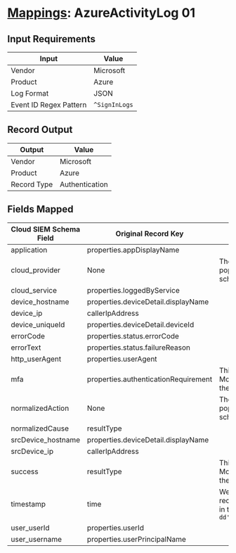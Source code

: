 # [Mappings](README.md): AzureActivityLog 01

## Input Requirements

|Input|Value|
|-----|-----|
|Vendor|Microsoft|
|Product|Azure|
|Log Format|JSON|
|Event ID Regex Pattern|`^SignInLogs`|

## Record Output

|Output|Value|
|------|-----|
|Vendor|Microsoft|
|Product|Azure|
|Record Type|Authentication|

## Fields Mapped

|Cloud SIEM Schema Field|Original Record Key|Notes|
|-----------------------|-------------------|-----|
|application|properties.appDisplayName||
|cloud_provider|None|The static text `Azure` is populated in this schema field.|
|cloud_service|properties.loggedByService||
|device_hostname|properties.deviceDetail.displayName||
|device_ip|callerIpAddress||
|device_uniqueId|properties.deviceDetail.deviceId||
|errorCode|properties.status.errorCode||
|errorText|properties.status.failureReason||
|http_userAgent|properties.userAgent||
|mfa|properties.authenticationRequirement|This is a lookup field. More info to come in the catalog later...|
|normalizedAction|None|The static text `logon` is populated in this schema field.|
|normalizedCause|resultType||
|srcDevice_hostname|properties.deviceDetail.displayName||
|srcDevice_ip|callerIpAddress||
|success|resultType|This is a lookup field. More info to come in the catalog later...|
|timestamp|time|We expect the orginal record value of `time` is in the format `yyyy-MM-dd'T'HH:mm:ss.SSSSSSSZ`|
|user_userId|properties.userId||
|user_username|properties.userPrincipalName||

